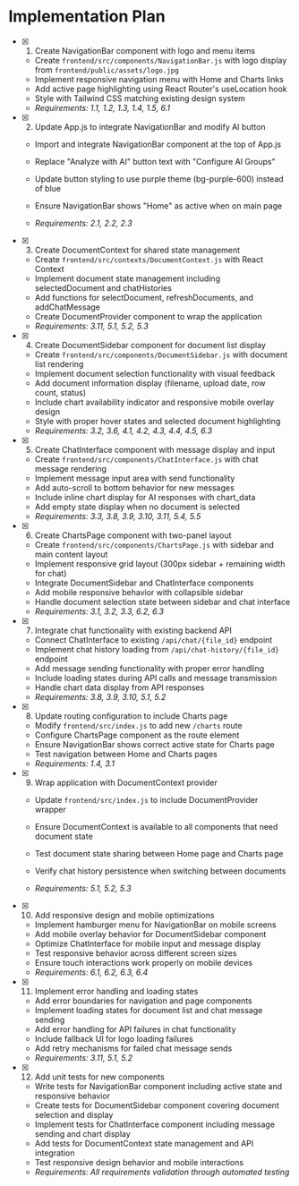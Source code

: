 # Implementation Plan

- [x] 1. Create NavigationBar component with logo and menu items

  - Create `frontend/src/components/NavigationBar.js` with logo display from `frontend/public/assets/logo.jpg`
  - Implement responsive navigation menu with Home and Charts links
  - Add active page highlighting using React Router's useLocation hook
  - Style with Tailwind CSS matching existing design system
  - _Requirements: 1.1, 1.2, 1.3, 1.4, 1.5, 6.1_

- [x] 2. Update App.js to integrate NavigationBar and modify AI button

  - Import and integrate NavigationBar component at the top of App.js
  - Replace "Analyze with AI" button text with "Configure AI Groups"
  - Update button styling to use purple theme (bg-purple-600) instead of blue

  - Ensure NavigationBar shows "Home" as active when on main page
  - _Requirements: 2.1, 2.2, 2.3_

- [x] 3. Create DocumentContext for shared state management

  - Create `frontend/src/contexts/DocumentContext.js` with React Context
  - Implement document state management including selectedDocument and chatHistories
  - Add functions for selectDocument, refreshDocuments, and addChatMessage
  - Create DocumentProvider component to wrap the application
  - _Requirements: 3.11, 5.1, 5.2, 5.3_

- [x] 4. Create DocumentSidebar component for document list display

  - Create `frontend/src/components/DocumentSidebar.js` with document list rendering
  - Implement document selection functionality with visual feedback
  - Add document information display (filename, upload date, row count, status)
  - Include chart availability indicator and responsive mobile overlay design
  - Style with proper hover states and selected document highlighting
  - _Requirements: 3.2, 3.6, 4.1, 4.2, 4.3, 4.4, 4.5, 6.3_

- [x] 5. Create ChatInterface component with message display and input

  - Create `frontend/src/components/ChatInterface.js` with chat message rendering
  - Implement message input area with send functionality
  - Add auto-scroll to bottom behavior for new messages
  - Include inline chart display for AI responses with chart_data
  - Add empty state display when no document is selected
  - _Requirements: 3.3, 3.8, 3.9, 3.10, 3.11, 5.4, 5.5_

- [x] 6. Create ChartsPage component with two-panel layout

  - Create `frontend/src/components/ChartsPage.js` with sidebar and main content layout
  - Implement responsive grid layout (300px sidebar + remaining width for chat)
  - Integrate DocumentSidebar and ChatInterface components
  - Add mobile responsive behavior with collapsible sidebar
  - Handle document selection state between sidebar and chat interface
  - _Requirements: 3.1, 3.2, 3.3, 6.2, 6.3_

- [x] 7. Integrate chat functionality with existing backend API

  - Connect ChatInterface to existing `/api/chat/{file_id}` endpoint
  - Implement chat history loading from `/api/chat-history/{file_id}` endpoint
  - Add message sending functionality with proper error handling
  - Include loading states during API calls and message transmission
  - Handle chart data display from API responses
  - _Requirements: 3.8, 3.9, 3.10, 5.1, 5.2_

- [x] 8. Update routing configuration to include Charts page

  - Modify `frontend/src/index.js` to add new `/charts` route
  - Configure ChartsPage component as the route element
  - Ensure NavigationBar shows correct active state for Charts page
  - Test navigation between Home and Charts pages
  - _Requirements: 1.4, 3.1_

- [x] 9. Wrap application with DocumentContext provider

  - Update `frontend/src/index.js` to include DocumentProvider wrapper
  - Ensure DocumentContext is available to all components that need document state

  - Test document state sharing between Home page and Charts page
  - Verify chat history persistence when switching between documents
  - _Requirements: 5.1, 5.2, 5.3_

- [x] 10. Add responsive design and mobile optimizations

  - Implement hamburger menu for NavigationBar on mobile screens
  - Add mobile overlay behavior for DocumentSidebar component
  - Optimize ChatInterface for mobile input and message display
  - Test responsive behavior across different screen sizes
  - Ensure touch interactions work properly on mobile devices
  - _Requirements: 6.1, 6.2, 6.3, 6.4_

- [x] 11. Implement error handling and loading states

  - Add error boundaries for navigation and page components
  - Implement loading states for document list and chat message sending
  - Add error handling for API failures in chat functionality
  - Include fallback UI for logo loading failures
  - Add retry mechanisms for failed chat message sends
  - _Requirements: 3.11, 5.1, 5.2_

- [x] 12. Add unit tests for new components


  - Write tests for NavigationBar component including active state and responsive behavior
  - Create tests for DocumentSidebar component covering document selection and display
  - Implement tests for ChatInterface component including message sending and chart display
  - Add tests for DocumentContext state management and API integration
  - Test responsive design behavior and mobile interactions
  - _Requirements: All requirements validation through automated testing_
